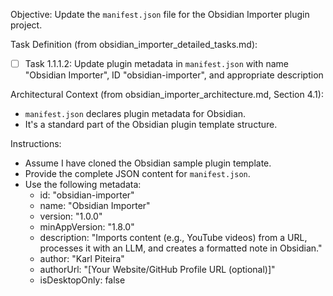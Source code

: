 Objective: Update the `manifest.json` file for the Obsidian Importer plugin project.

Task Definition (from obsidian_importer_detailed_tasks.md):
- [ ] Task 1.1.1.2: Update plugin metadata in `manifest.json` with name "Obsidian Importer", ID "obsidian-importer", and appropriate description

Architectural Context (from obsidian_importer_architecture.md, Section 4.1):
- `manifest.json` declares plugin metadata for Obsidian.
- It's a standard part of the Obsidian plugin template structure.

Instructions:
- Assume I have cloned the Obsidian sample plugin template.
- Provide the complete JSON content for `manifest.json`.
- Use the following metadata:
  - id: "obsidian-importer"
  - name: "Obsidian Importer"
  - version: "1.0.0" 
  - minAppVersion: "1.8.0"
  - description: "Imports content (e.g., YouTube videos) from a URL, processes it with an LLM, and creates a formatted note in Obsidian."
  - author: "Karl Piteira"
  - authorUrl: "[Your Website/GitHub Profile URL (optional)]"
  - isDesktopOnly: false